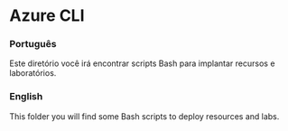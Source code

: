 # Azure CLI

### Português
Este diretório você irá encontrar scripts Bash para implantar recursos e laboratórios.

### English
This folder you will find some Bash scripts to deploy resources and labs.
